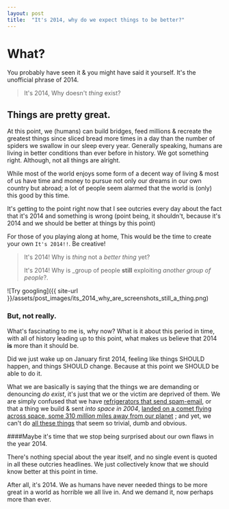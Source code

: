 ```yaml
---
layout: post
title:  "It's 2014, why do we expect things to be better?"
---
```


# What?

You probably have seen it & you might have said it yourself. It's
the unofficial phrase of 2014.

> It's 2014, Why doesn't _thing_ exist?

## Things are pretty great.

At this point, we (humans) can build bridges, feed millions & recreate the
greatest things since sliced bread more times in a day than the number of
spiders we swallow in our sleep every year. Generally speaking, humans are
living in better conditions than ever before in history. We got something
right. Although, not all things are alright.

While most of the world enjoys some form of a decent way of living & most
of us have time and money to pursue not only our dreams in our own country
but abroad; a lot of people seem alarmed that the world is (only) this good
by this time.

It's getting to the point right now that I see outcries every day about the
fact that it's 2014 and something is wrong (point being, it shouldn't, because
it's 2014 and we should be better at things by this point)

For those of you playing along at home, This would be the time to create your
own `It's 2014!!`. Be creative!

>It's 2014! Why is _thing_ not a _better thing_ yet?
>
>It's 2014! Why is _group of people **still** exploiting _another group of people_?.

![Try googling]({{ site-url }}/assets/post_images/its_2014_why_are_screenshots_still_a_thing.png)

### But, not really.
What's fascinating to me is, why now? What is it about this period in time, with
all of history leading up to this point, what makes us believe that 2014 **is**
more than it should be.

Did we just wake up on January first 2014, feeling like things SHOULD happen,
and things SHOULD change. Because at this point we SHOULD be able to do it.

What we are basically is saying that the things we are demanding or denouncing
_do exist_, it's just that we or the victim are deprived of them. We are simply
confused that we have [refrigerators that send spam-email](http://www.huffingtonpost.com/2014/01/23/refrigerator-spam-email-internet-of-things-attack_n_4654566.html),
or that a thing we build & sent _into space in 2004_, [landed on a comet flying across space, some 310 _million_ miles away from our planet](http://edition.cnn.com/2014/11/12/world/comet-landing-countdown/index.html)
; and yet, we can't do [all these things](https://encrypted.google.com/#safe=off&q=%22it%27s+2014%22)
that seem so trivial, dumb and obvious.

####Maybe it's time that we stop being surprised about our own flaws in the year 2014.

There's nothing special about the year itself, and no single event is quoted in
all these outcries headlines. We just collectively know that we should know better
at this point in time.

After all, it's 2014. We as humans have never needed things to be more great in a world
as horrible we all live in. And we demand it, now perhaps more than ever.

